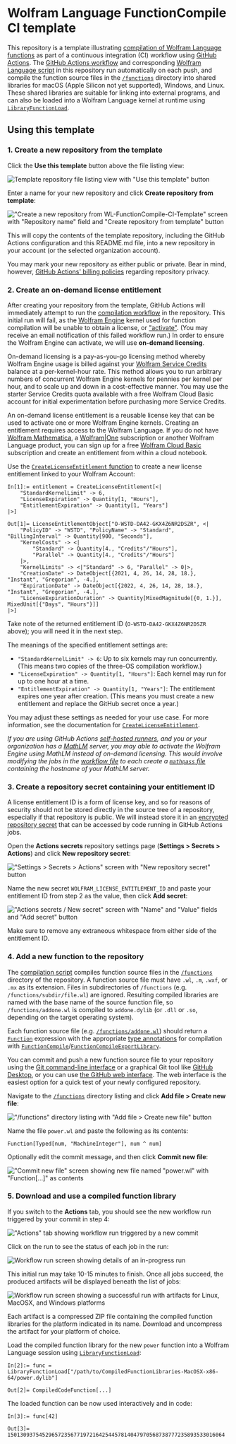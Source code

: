 # Wolfram Language FunctionCompile CI template

This repository is a template illustrating [compilation of Wolfram Language functions](https://reference.wolfram.com/language/guide/CodeCompilation.html) as part of a continuous integration (CI) workflow using [GitHub Actions](https://github.com/features/actions).
The [GitHub Actions workflow](.github/workflows/compile-wl-functions.yml) and corresponding [Wolfram Language script](compile.wls) in this repository run automatically on each push, and compile the function source files in the [`/functions`](functions) directory into shared libraries for macOS (Apple Silicon not yet supported), Windows, and Linux.
These shared libraries are suitable for linking into external programs, and can also be loaded into a Wolfram Language kernel at runtime using [`LibraryFunctionLoad`](https://reference.wolfram.com/language/ref/LibraryFunctionLoad.html).


## Using this template

### 1. Create a new repository from the template

Click the **Use this template** button above the file listing view:

![Template repository file listing view with "Use this template" button](.github/images/1-Use-this-template.png)

Enter a name for your new repository and click **Create repository from template**:

!["Create a new repository from WL-FunctionCompile-CI-Template" screen with "Repository name" field and "Create repository from template" button](.github/images/2-Create-repository-from-template.png)

This will copy the contents of the template repository, including the GitHub Actions configuration and this README.md file, into a new repository in your account (or the selected organization account).

You may mark your new repository as either public or private. Bear in mind, however, [GitHub Actions' billing policies](https://docs.github.com/en/github/setting-up-and-managing-billing-and-payments-on-github/about-billing-for-github-actions) regarding repository privacy.


### 2. Create an on-demand license entitlement

After creating your repository from the template, GitHub Actions will immediately attempt to run the [compilation workflow](.github/workflows/compile-wl-functions.yml) in the repository.
This initial run will fail, as the [Wolfram Engine](https://www.wolfram.com/engine/) kernel used for function compilation will be unable to obtain a license, or ["activate"](https://reference.wolfram.com/language/tutorial/ActivatingMathematica.html).
(You may receive an email notification of this failed workflow run.)
In order to ensure the Wolfram Engine can activate, we will use **on-demand licensing**.

On-demand licensing is a pay-as-you-go licensing method whereby Wolfram Engine usage is billed against your [Wolfram Service Credits](https://www.wolfram.com/service-credits/) balance at a per-kernel-hour rate.
This method allows you to run arbitrary numbers of concurrent Wolfram Engine kernels for pennies per kernel per hour, and to scale up and down in a cost-effective manner.
You may use the starter Service Credits quota available with a free Wolfram Cloud Basic account for initial experimentation before purchasing more Service Credits.

An on-demand license entitlement is a reusable license key that can be used to activate one or more Wolfram Engine kernels.
Creating an entitlement requires access to the Wolfram Language.
If you do not have [Wolfram Mathematica](https://www.wolfram.com/mathematica/), a [Wolfram|One](https://www.wolfram.com/wolfram-one/) subscription or another Wolfram Language product, you can sign up for a free [Wolfram Cloud Basic](https://www.wolframcloud.com/) subscription and create an entitlement from within a cloud notebook.

Use the [`CreateLicenseEntitlement` function](https://reference.wolfram.com/language/ref/CreateLicenseEntitlement.html) to create a new license entitlement linked to your Wolfram Account:
```wl
In[1]:= entitlement = CreateLicenseEntitlement[<|
    "StandardKernelLimit" -> 6, 
    "LicenseExpiration" -> Quantity[1, "Hours"], 
    "EntitlementExpiration" -> Quantity[1, "Years"]
|>]

Out[1]= LicenseEntitlementObject["O-WSTD-DA42-GKX4Z6NR2DSZR", <|
    "PolicyID" -> "WSTD", "PolicyName" -> "Standard", "BillingInterval" -> Quantity[900, "Seconds"],
    "KernelCosts" -> <|
        "Standard" -> Quantity[4., "Credits"/"Hours"],
        "Parallel" -> Quantity[4., "Credits"/"Hours"]
    |>,
    "KernelLimits" -> <|"Standard" -> 6, "Parallel" -> 0|>,
    "CreationDate" -> DateObject[{2021, 4, 26, 14, 28, 18.}, "Instant", "Gregorian", -4.],
    "ExpirationDate" -> DateObject[{2022, 4, 26, 14, 28, 18.}, "Instant", "Gregorian", -4.],
    "LicenseExpirationDuration" -> Quantity[MixedMagnitude[{0, 1.}], MixedUnit[{"Days", "Hours"}]]
|>]
```

Take note of the returned entitlement ID (`O-WSTD-DA42-GKX4Z6NR2DSZR` above); you will need it in the next step.

The meanings of the specified entitlement settings are:
- `"StandardKernelLimit" -> 6`: Up to six kernels may run concurrently. (This means two copies of the three-OS compilation workflow.)
- `"LicenseExpiration" -> Quantity[1, "Hours"]`: Each kernel may run for up to one hour at a time.
- `"EntitlementExpiration" -> Quantity[1, "Years"]`: The entitlement expires one year after creation. (This means you must create a new entitlement and replace the GitHub secret once a year.)

You may adjust these settings as needed for your use case. For more information, see the documentation for [`CreateLicenseEntitlement`](https://reference.wolfram.com/language/ref/CreateLicenseEntitlement.html).

_If you are using GitHub Actions [self-hosted runners](https://docs.github.com/en/actions/hosting-your-own-runners/about-self-hosted-runners), and you or your organization has a [MathLM](https://reference.wolfram.com/language/tutorial/WhatIsMathLM.html) server, you may able to activate the Wolfram Engine using MathLM instead of on-demand licensing.
This would involve modifying the jobs in the [workflow file](.github/workflows/compile-wl-functions.yml) to each create a [`mathpass` file](https://reference.wolfram.com/language/tutorial/RegistrationAndPasswords.html#46656280) containing the hostname of your MathLM server._


### 3. Create a repository secret containing your entitlement ID

A license entitlement ID is a form of license key, and so for reasons of security should not be stored directly in the source tree of a repository, especially if that repository is public.
We will instead store it in an [encrypted repository secret](https://docs.github.com/en/actions/reference/encrypted-secrets) that can be accessed by code running in GitHub Actions jobs.

Open the **Actions secrets** repository settings page (**Settings > Secrets > Actions**) and click **New repository secret**:

!["Settings > Secrets > Actions" screen with "New repository secret" button](.github/images/3-New-repository-secret.png)

Name the new secret `WOLFRAM_LICENSE_ENTITLEMENT_ID` and paste your entitlement ID from step 2 as the value, then click **Add secret**:

!["Actions secrets / New secret" screen with "Name" and "Value" fields and "Add secret" button](.github/images/4-Add-secret.png)

Make sure to remove any extraneous whitespace from either side of the entitlement ID.


### 4. Add a new function to the repository

The [compilation script](compile.wls) compiles function source files in the [`/functions`](functions) directory of the repository.
A function source file must have `.wl`, `.m`, `.wxf`, or `.mx` as its extension.
Files in subdirectories of `/functions` (e.g. `/functions/subdir/file.wl`) are ignored. Resulting compiled libraries are named with the base name of the source function file, so `/functions/addone.wl` is compiled to `addone.dylib` (or `.dll` or `.so`, depending on the target operating system).

Each function source file (e.g. [`/functions/addone.wl`](functions/addone.wl)) should return a [`Function`](https://reference.wolfram.com/language/ref/Function.html) expression with the appropriate [type annotations](https://reference.wolfram.com/language/ref/Typed.html) for compilation with [`FunctionCompile`](https://reference.wolfram.com/language/ref/FunctionCompile.html)/[`FunctionCompileExportLibrary`](https://reference.wolfram.com/language/ref/FunctionCompileExportLibrary.html).

You can commit and push a new function source file to your repository using the [Git command-line interface](https://docs.github.com/en/github/managing-files-in-a-repository/adding-a-file-to-a-repository-using-the-command-line) or a graphical Git tool like [GitHub Desktop](https://desktop.github.com/),
or you can use [the GitHub web interface](https://docs.github.com/en/github/managing-files-in-a-repository/creating-new-files).
The web interface is the easiest option for a quick test of your newly configured repository.

Navigate to the [`/functions`](functions) directory listing and click **Add file > Create new file**:

!["/functions" directory listing with "Add file > Create new file" button](.github/images/5-Create-new-file.png)

Name the file `power.wl` and paste the following as its contents:
```wl
Function[Typed[num, "MachineInteger"], num ^ num]
```

Optionally edit the commit message, and then click **Commit new file**:

!["Commit new file" screen showing new file named "power.wl" with "Function[...]" as contents](.github/images/6-Commit-new-file.png)


### 5. Download and use a compiled function library

If you switch to the **Actions** tab, you should see the new workflow run triggered by your commit in step 4:

!["Actions" tab showing workflow run triggered by a new commit](.github/images/7-Workflow-run-list.png)

Click on the run to see the status of each job in the run:

![Workflow run screen showing details of an in-progress run](.github/images/8-Workflow-run-detail.png)

This initial run may take 10-15 minutes to finish.
Once all jobs succeed, the produced artifacts will be displayed beneath the list of jobs:

![Workflow run screen showing a successful run with artifacts for Linux, MacOSX, and Windows platforms](.github/images/9-Workflow-run-detail-artifacts.png)

Each artifact is a compressed ZIP file containing the compiled function libraries for the platform indicated in its name.
Download and uncompress the artifact for your platform of choice.

Load the compiled function library for the new `power` function into a Wolfram Language session using [`LibraryFunctionLoad`](https://reference.wolfram.com/language/ref/LibraryFunctionLoad.html):
```wl
In[2]:= func = LibraryFunctionLoad["/path/to/CompiledFunctionLibraries-MacOSX-x86-64/power.dylib"]

Out[2]= CompiledCodeFunction[...]
```

The loaded function can be now used interactively and in code:
```wl
In[3]:= func[42]

Out[3]= 150130937545296572356771972164254457814047970568738777235893533016064
```